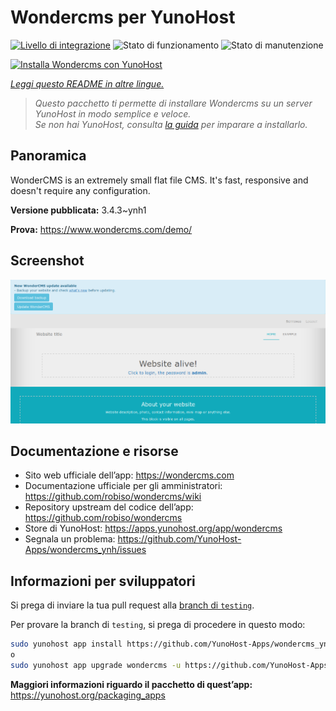 <!--
N.B.: Questo README è stato automaticamente generato da <https://github.com/YunoHost/apps/tree/master/tools/readme_generator>
NON DEVE essere modificato manualmente.
-->

# Wondercms per YunoHost

[![Livello di integrazione](https://dash.yunohost.org/integration/wondercms.svg)](https://dash.yunohost.org/appci/app/wondercms) ![Stato di funzionamento](https://ci-apps.yunohost.org/ci/badges/wondercms.status.svg) ![Stato di manutenzione](https://ci-apps.yunohost.org/ci/badges/wondercms.maintain.svg)

[![Installa Wondercms con YunoHost](https://install-app.yunohost.org/install-with-yunohost.svg)](https://install-app.yunohost.org/?app=wondercms)

*[Leggi questo README in altre lingue.](./ALL_README.md)*

> *Questo pacchetto ti permette di installare Wondercms su un server YunoHost in modo semplice e veloce.*  
> *Se non hai YunoHost, consulta [la guida](https://yunohost.org/install) per imparare a installarlo.*

## Panoramica

WonderCMS is an extremely small flat file CMS. It's fast, responsive and doesn't require any configuration.

**Versione pubblicata:** 3.4.3~ynh1

**Prova:** <https://www.wondercms.com/demo/>

## Screenshot

![Screenshot di Wondercms](./doc/screenshots/WonderCMS-update-screenshot.png)

## Documentazione e risorse

- Sito web ufficiale dell’app: <https://wondercms.com>
- Documentazione ufficiale per gli amministratori: <https://github.com/robiso/wondercms/wiki>
- Repository upstream del codice dell’app: <https://github.com/robiso/wondercms>
- Store di YunoHost: <https://apps.yunohost.org/app/wondercms>
- Segnala un problema: <https://github.com/YunoHost-Apps/wondercms_ynh/issues>

## Informazioni per sviluppatori

Si prega di inviare la tua pull request alla [branch di `testing`](https://github.com/YunoHost-Apps/wondercms_ynh/tree/testing).

Per provare la branch di `testing`, si prega di procedere in questo modo:

```bash
sudo yunohost app install https://github.com/YunoHost-Apps/wondercms_ynh/tree/testing --debug
o
sudo yunohost app upgrade wondercms -u https://github.com/YunoHost-Apps/wondercms_ynh/tree/testing --debug
```

**Maggiori informazioni riguardo il pacchetto di quest’app:** <https://yunohost.org/packaging_apps>
